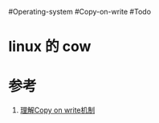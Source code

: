 #Operating-system #Copy-on-write #Todo 

# linux 的 cow



# 参考
1. [理解Copy on write机制](https://www.jianshu.com/p/2d30dce24bdb)
